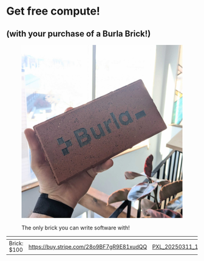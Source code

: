# Get free compute!

## (with your purchase of a Burla Brick!)

<figure><img src=".gitbook/assets/PXL_20250311_184440369.jpg" alt="" width="563"><figcaption><p>The only brick you can write software with!</p></figcaption></figure>



<table data-card-size="large" data-view="cards"><thead><tr><th></th><th data-type="content-ref"></th><th data-hidden data-card-cover data-type="files"></th></tr></thead><tbody><tr><td>Brick: $100</td><td><a href="https://buy.stripe.com/28o9BF7gR9E81xudQQ">https://buy.stripe.com/28o9BF7gR9E81xudQQ</a></td><td><a href=".gitbook/assets/PXL_20250311_184440369.jpg">PXL_20250311_184440369.jpg</a></td></tr></tbody></table>
